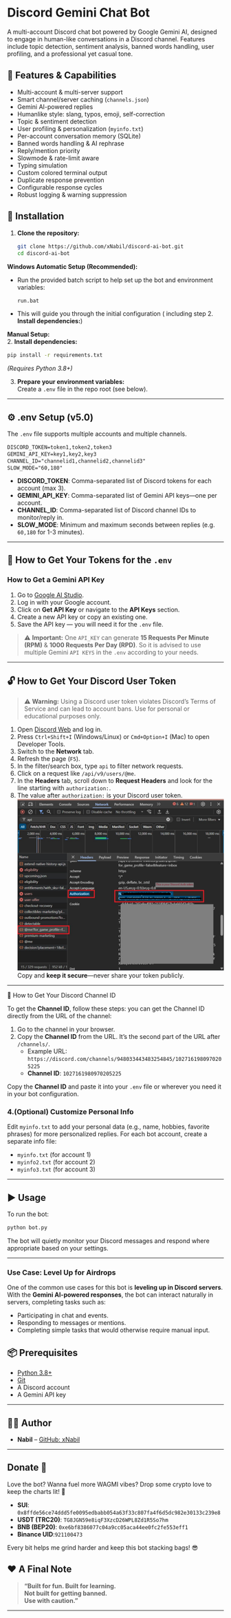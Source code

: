 

# Discord Gemini Chat Bot

A multi-account Discord chat bot powered by Google Gemini AI, designed to engage in human-like conversations in a Discord channel. Features include topic detection, sentiment analysis, banned words handling, user profiling, and a professional yet casual tone.

## 🚀 Features & Capabilities
- Multi-account & multi-server support  
- Smart channel/server caching (`channels.json`)  
- Gemini AI-powered replies  
- Humanlike style: slang, typos, emoji, self-correction  
- Topic & sentiment detection  
- User profiling & personalization (`myinfo.txt`)  
- Per-account conversation memory (SQLite)  
- Banned words handling & AI rephrase  
- Reply/mention priority  
- Slowmode & rate-limit aware  
- Typing simulation  
- Custom colored terminal output  
- Duplicate response prevention  
- Configurable response cycles  
- Robust logging & warning suppression  


## 🧰 Installation

1. **Clone the repository:**
   ```bash
   git clone https://github.com/xNabil/discord-ai-bot.git
   cd discord-ai-bot
   ```
 **Windows Automatic Setup (Recommended):**
   - Run the provided batch script to help set up the bot and environment variables:
     ```
     run.bat
     ```
   - This will guide you through the initial configuration ( including step 2. **Install dependencies:**)

**Manual Setup:**  
2. **Install dependencies:**
   ```bash
   pip install -r requirements.txt
   ```
   *(Requires Python 3.8+)*

3. **Prepare your environment variables:**  
   Create a `.env` file in the repo root (see below).

---

## ⚙️ .env Setup (v5.0)

The `.env` file supports multiple accounts and multiple channels.

```
DISCORD_TOKEN=token1,token2,token3
GEMINI_API_KEY=key1,key2,key3
CHANNEL_ID="channelid1,channelid2,channelid3"
SLOW_MODE="60,180"
```

- **DISCORD_TOKEN**: Comma-separated list of Discord tokens for each account (max 3).
- **GEMINI_API_KEY**: Comma-separated list of Gemini API keys—one per account.
- **CHANNEL_ID**: Comma-separated list of Discord channel IDs to monitor/reply in.
- **SLOW_MODE**: Minimum and maximum seconds between replies (e.g. `60,180` for 1-3 minutes).

---
## 🔑 How to Get Your Tokens for the `.env`

### How to Get a Gemini API Key
1. Go to [Google AI Studio](https://aistudio.google.com/).
2. Log in with your Google account.
3. Click on **Get API Key** or navigate to the **API Keys** section.
4. Create a new API key or copy an existing one.
5. Save the API key — you will need it for the `.env` file.

> ⚠️ **Important:** One `API_KEY` can generate **15 Requests Per Minute (RPM)** & **1000 Requests Per Day (RPD)**. So it is advised to use multiple Gemini `API KEYS` in the `.env` according to your needs.
---

## 🔓 How to Get Your Discord User Token

> ⚠️ **Warning:** Using a Discord user token violates Discord’s Terms of Service and can lead to account bans. Use for personal or educational purposes only.

1. Open [Discord Web](https://discord.com/channels/@me) and log in.
2. Press `Ctrl+Shift+I` (Windows/Linux) or `Cmd+Option+I` (Mac) to open Developer Tools.
3. Switch to the **Network** tab.
4. Refresh the page (`F5`).
5. In the filter/search box, type `api` to filter network requests.
6. Click on a request like `/api/v9/users/@me`.
7. In the **Headers** tab, scroll down to **Request Headers** and look for the line starting with `authorization:`.
8. The value after `authorization:` is your Discord user token.
![Screenshot](https://github.com/xNabil/xnabil/blob/main/assets/images/discordauthtoken.jpg)
Copy and **keep it secure**—never share your token publicly. 

---
 🔑 How to Get Your Discord Channel ID

To get the **Channel ID**, follow these steps:
you can get the Channel ID directly from the URL of the channel:

1. Go to the channel in your browser.
2. Copy the **Channel ID** from the URL. It’s the second part of the URL after `/channels/`.
   - Example URL: `https://discord.com/channels/948033443483254845/1027161980970205225`
   - **Channel ID**: `1027161980970205225`

Copy the **Channel ID** and paste it into your `.env` file or wherever you need it in your bot configuration.


### **4.(Optional) Customize Personal Info**
   Edit `myinfo.txt` to add your personal data (e.g., name, hobbies, favorite phrases) for more personalized replies.
   For each bot account, create a separate info file:
- `myinfo.txt` (for account 1)
- `myinfo2.txt` (for account 2)
- `myinfo3.txt` (for account 3)


---

## ▶️ Usage

To run the bot:
```bash
python bot.py
```

The bot will quietly monitor your Discord messages and respond where appropriate based on your settings.

---


### Use Case: Level Up for Airdrops
One of the common use cases for this bot is **leveling up in Discord servers**.
With the **Gemini AI-powered responses**, the bot can interact naturally in servers, completing tasks such as:
- Participating in chat and events.
- Responding to messages or mentions.
- Completing simple tasks that would otherwise require manual input.


## 📦 Prerequisites
- [Python 3.8+](https://www.python.org/downloads/)
- [Git](https://git-scm.com/downloads)
- A Discord account
- A Gemini API key

---
## 👨‍💻 Author

- **Nabil** – [GitHub: xNabil](https://github.com/xNabil)

---

## Donate 💸
Love the bot? Wanna fuel more WAGMI vibes? Drop some crypto love to keep the charts lit! 🙌
- **SUI**: `0x8ffde56ce74ddd5fe0095edbabb054a63f33c807fa4f6d5dc982e30133c239e8`
- **USDT (TRC20)**: `TG8JGN59e8iqF3XzcD26WPL8Zd1R5So7hm`
- **BNB (BEP20)**: `0xe6bf8386077c04a9cc05aca44ee0fc2fe553eff1`
- **Binance UID**:`921100473`

Every bit helps me grind harder and keep this bot stacking bags! 😎

## ❤️ A Final Note

> **“Built for fun. Built for learning.  
> Not built for getting banned.  
> Use with caution.”**

---
